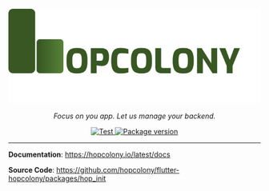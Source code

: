 <p align="center">
  <a href="https://hopcolony.io"><img src="https://github.com/hopcolony/hopcolony/raw/master/docs/assets/images/logo.png" alt="hopcolony"></a>
</p>
<p align="center">
    <em>Focus on you app. Let us manage your backend.</em>
</p>

<p align="center">
<a href="https://github.com/hopcolony/flutter-hopcolony/actions?query=workflow%3AHopInit" target="_blank">
    <img src="https://github.com/hopcolony/flutter-hopcolony/workflows/HopInit/badge.svg" alt="Test">
</a>
</a>
<a href="https://pub.dev/packages/hop_init" target="_blank">
    <img src="https://img.shields.io/pub/v/hop_init.svg" alt="Package version">
</a>
</p>

---

**Documentation**: <a href="https://hopcolony.io/latest/docs" target="_blank">https://hopcolony.io/latest/docs</a>

**Source Code**: <a href="https://github.com/hopcolony/flutter-hopcolony/packages/hop_init" target="_blank">https://github.com/hopcolony/flutter-hopcolony/packages/hop_init</a>